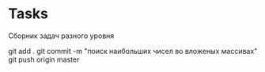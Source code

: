 # Tasks
Сборник задач разного уровня

git add . 
git commit -m "поиск наибольших чисел во вложеных массивах" 
git push origin master

